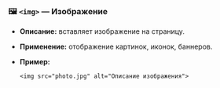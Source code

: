 ### 🖼️ `<img>` — Изображение

- **Описание:** вставляет изображение на страницу.
    
- **Применение:** отображение картинок, иконок, баннеров.
    
- **Пример:**
	
    `<img src="photo.jpg" alt="Описание изображения">`